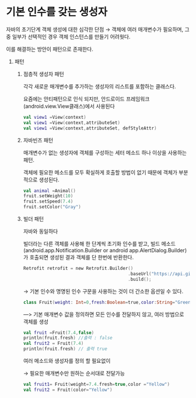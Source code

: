 # 기본 인수를 갖는 생성자

자바의 초기단계 객체 생성에 대한 심각한 단점 → 객체에 여러 매개변수가 필요하며, 그 중 일부가 선택적인 경우 객체 인스턴스를 만들기 어려웟다.

이를 해결하는 방안이 패턴으로 존재한다.

1. 패턴
    1. 점층적 생성자 패턴
        
        각각 새로운 매개변수를 추가하는 생성자의 리스트를 포함하는 클래스다.
        
        요즘에는 안티패턴으로 인식 되지만, 안드로이드 프레임워크(android.view.View클래스)에서 사용된다
        
        ```kotlin
        val view1 =View(context)
        val view1 =View(context,attributeSet)
        val view1 =View(context,attributeSet, defStyleAttr)
        ```
        
    2. 자바빈즈 패턴
        
        매개변수가 없는 생성자에 객체를 구성하는 세터 메소드 하나 이상을 사용하는 패턴.
        
        객체에 필요한 메소드를 모두 확실하게 호출할 방법이 없기 때문에 객체가 부분적으로 생성된다.
        
        ```kotlin
        val animal =Animal()
        fruit.setWeight(10)
        fruit.setSpeed(7.4)
        fruit.setColor("Gray")
        ```
        
    3. 빌더 패턴
        
        자바와 동일하다
        
        빌더라는 다른 객체를 사용해 한 단계씩 초기화 인수를 받고, 빌드 메소드(android.app.Notification.Builder or android app.AlertDialog.Builder)가 호출되면 생성된 결과 객체를 단 한번에 반환한다.
        
        ```kotlin
        Retrofit retrofit = new Retrofit.Builder()
        										.baseUrl("https://api.github.com/")
        										.build();
        ```
        
        → 기본 인수와 명명된 인수 구문을 사용하는 것이 더 간소한 옵션일 수 있다.
        
        ```kotlin
        class Fruit(weight: Int=0,fresh:Boolean=true,color:String="Green")
        ```
        
        —> 기본 매개변수 값을 정의하면 모든 인수를 전달하지 않고, 여러 방법으로 객체를 생성
        
        ```kotlin
        val fruit =Fruit(7.4,false)
        println(fruit.fresh) //출력 : false
        val fruit2 = Fruit(7.4)
        println(fruit.fresh) // 출력 true
        ```
        
        여러 메소드와 생성자를 정의 할 필요없이
        
        →  필요한 매개변수만 원하는 순서대로 전달가능
        
        ```kotlin
        val fruit1= Fruit(weight=7.4.fresh=true,color ="Yellow")
        val fruit2 = Fruit(color="Yellow")
        ```